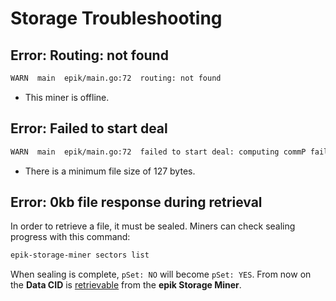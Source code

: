 # Storage Troubleshooting

## Error: Routing: not found

```sh
WARN  main  epik/main.go:72  routing: not found
```

- This miner is offline.

## Error: Failed to start deal

```sh
WARN  main  epik/main.go:72  failed to start deal: computing commP failed: generating CommP: Piece must be at least 127 bytes
```

- There is a minimum file size of 127 bytes.

## Error: 0kb file response during retrieval

In order to retrieve a file, it must be sealed. Miners can check sealing progress with this command:

```sh
epik-storage-miner sectors list
```

When sealing is complete, `pSet: NO` will become `pSet: YES`. From now on the **Data CID** is [retrievable](https://docs.lotu.sh/en+retrieving-data) from the **epik Storage Miner**.
